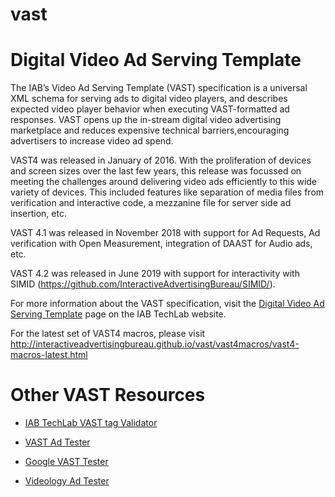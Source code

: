 # vast

Digital Video Ad Serving Template
================================
The IAB’s Video Ad Serving Template (VAST) specification is a universal XML schema for serving ads to digital video players, and describes expected video player behavior when executing VAST-­formatted ad responses. VAST opens up the in-stream digital video advertising marketplace and reduces expensive technical barriers,encouraging advertisers to increase video ad spend. 

VAST4 was released in January of 2016. With the proliferation of devices and screen sizes over the last few years, this release was focussed on meeting the challenges around delivering video ads efficiently to this wide variety of devices. This included features like separation of media files from verification and interactive code, a mezzanine file for server side ad insertion, etc. 

VAST 4.1 was released in November 2018 with support for Ad Requests, Ad verification with Open Measurement, integration of DAAST for Audio ads, etc. 

VAST 4.2 was released in June 2019 with support for interactivity with SIMID (https://github.com/InteractiveAdvertisingBureau/SIMID/). 

For more information about the VAST specification, visit the [Digital Video Ad Serving Template](https://iabtechlab.com/specifications-guidelines/vast/) page on the IAB TechLab website.

For the latest set of VAST4 macros, please visit http://interactiveadvertisingbureau.github.io/vast/vast4macros/vast4-macros-latest.html 


Other VAST Resources
====================

* [IAB TechLab VAST tag Validator](https://vastvalidator.iabtechlab.com) 

* [VAST Ad Tester](http://zutils.zedo.com/vastvalidator/)

* [Google VAST Tester](https://developers.google.com/interactive-media-ads/docs/vastinspector_dual)

* [Videology Ad Tester](http://videologygroup.com/admanager/superbuddha/demo/VideologyAdTester.html)


